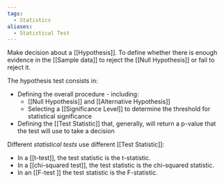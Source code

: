 ```yaml
---
tags:
  - Statistics
aliases:
  - Statistical Test
---
```

Make decision about a [[Hypothesis]]. To define whether there is enough evidence in the [[Sample data]] to reject the [[Null Hypothesis]] or fail to reject it.

The hypothesis test consists in:
- Defining the overall procedure - including:
	- [[Null Hypothesis]] and [[Alternative Hypothesis]]
	- Selecting a [[Significance Level]] to determine the threshold for statistical significance
- Defining the [[Test Statistic]] that, generally, will return a p-value that the test will use to take a decision

Different *statistical tests* use different [[Test Statistic]]:
- In a [[t-test]], the test statistic is the t-statistic.
- In a [[chi-squared test]], the test statistic is the chi-squared statistic.
- In an [[F-test ]] the test statistic is the F-statistic.